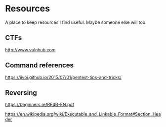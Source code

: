 # Resources
A place to keep resources I find useful. Maybe someone else will too.

## CTFs
http://www.vulnhub.com

## Command references
https://jivoi.github.io/2015/07/01/pentest-tips-and-tricks/

## Reversing
https://beginners.re/RE4B-EN.pdf

https://en.wikipedia.org/wiki/Executable_and_Linkable_Format#Section_Header
